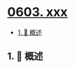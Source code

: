 # [0603. xxx](https://github.com/Tdahuyou/TNotes.leetcode/tree/main/notes/0603.%20xxx)

<!-- region:toc -->

- [1. 📝 概述](#1--概述)

<!-- endregion:toc -->

## 1. 📝 概述
